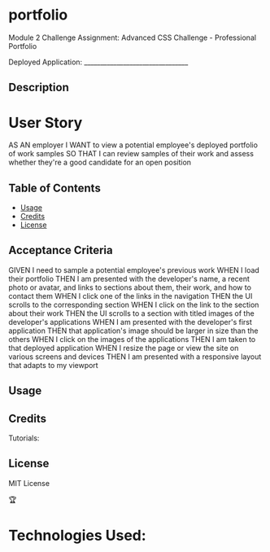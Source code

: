 # portfolio
Module 2 Challenge Assignment: Advanced CSS Challenge - Professional Portfolio

Deployed Application: ________________________________


## Description




# User Story
AS AN employer
I WANT to view a potential employee's deployed portfolio of work samples
SO THAT I can review samples of their work and assess whether they're a good candidate for an open position


## Table of Contents 

- [Usage](#usage)
- [Credits](#credits)
- [License](#license)



## Acceptance Criteria
GIVEN I need to sample a potential employee's previous work
WHEN I load their portfolio
THEN I am presented with the developer's name, a recent photo or avatar, and links to sections about them, their work, and how to contact them
WHEN I click one of the links in the navigation
THEN the UI scrolls to the corresponding section
WHEN I click on the link to the section about their work
THEN the UI scrolls to a section with titled images of the developer's applications
WHEN I am presented with the developer's first application
THEN that application's image should be larger in size than the others
WHEN I click on the images of the applications
THEN I am taken to that deployed application
WHEN I resize the page or view the site on various screens and devices
THEN I am presented with a responsive layout that adapts to my viewport



## Usage





## Credits

Tutorials:


## License

MIT License

🏆 

# Technologies Used: 
